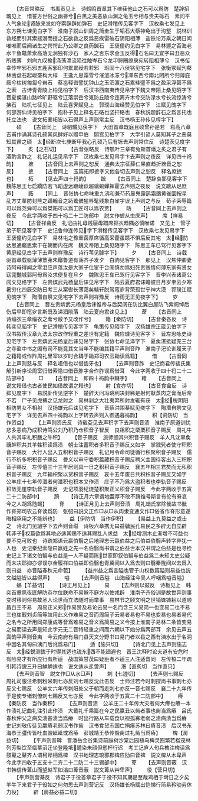 <!-- { "loadSidebar": true } -->
　　【古音常略反　书禹贡见上　诗鹤鸣首章其下维萚他山之石可以爲防　楚辞招魂见上　惜誓方世俗之幽昬兮白黑之美恶放山渊之龟玉兮相与贵夫砾石　素问平人气象论肾脉来发如夺索辟辟如弹石　史记滑稽传见客字下　汉枚乘七发见上　东方朔七谏见白字下　淮南子説山训周之简圭生于垢石大蔡神龟出于沟壑　説林训救经而引其索拯溺而授之石欲救之反爲恶疾雷破石阴阳相薄　盐铁论万乘之朝日闻唯唯而后闻诸生之愕愕此乃公卿之良药鍼石　王褎僮约见白字下　易林遯之否海老水干鱼鼈萧索高落无涧独有沙石　家人之否东求金玉反得石名曰无宜字曰丑恶众所贱薄　刘向九叹揄涤荡漂流陨徃触岑石兮龙卭脟圈缭戾宛转阻相薄兮　汉书侫幸传牢邪石邪五鹿客邪印何累累绶若若邪　班固十八侯铭见宅字下　张衡冢赋刋藂林凿盘石起峻垄构大椁　王逸九思霜雪兮漼溰冰冻兮凙东西兮南北罔所兮归薄庇廕兮枯树匍匐兮岩石　蔡邕释诲譬犹钟山之玉泗濵之石累珪璧不爲之盈采浮磬不爲之索　古诗青青陵上柏见柏字下　后汉书西南夷传见帛字下魏文帝陌上桑见陌字下　晋夏侯湛山路吟旷野驱兮辽落崇岳兮嵬防丘陵兮连离卉木兮交防渌水兮长流惊涛兮拂石　陆机七征见上　陆云喜霁赋见上　郭璞山海经赞见伯字下　江赋见魄字下　何邵游仙诗见柏字下　抱朴子见上释名石硌也坚扞硌也　春秋説题辞石之爲言托也托立法也　说文拓橐袥皆以石得声上声则常主反　汉书杨王孙传见椁字下】
　　硕
　　【古音同上　诗驷驖见获字下　大田首章既庭且硕曾孙是若　崧高八章吉甫作诵其诗孔硕其风肆好以赠申伯　閟宫见柏字下　大学引谚人莫知其子之恶莫知其苖之硕　太经断次七庚断甲我心孔硕乃后有铄去声则常住反　诗楚茨见度字下】
　　炙【之石切】
　　【古音张略反　诗瓠叶三章有兔斯首燔之炙之君子有酒酌言酢之　礼记礼运见帛字下　汉枚乘七发见帛字卞去声则之夜反　详见四十祃韵】
　　墌
　　【古音同上去声则之恕反　通典太宗征薛仁杲直趋折墌音之恕反】
　　摭
　　【古音同上　玉篇拓即摭字又他各切去声则之恕反　释名庶摭也】
　　柘
　　【见去声四十祃韵】
　　蹠
　　【古音同上　楚辞哀郢见客字下　魏陈思王七启蹻防若飞蹈虚远蹠崚跃超骧蜿蝉挥霍去声则之夜反　说文蹠从足庶声】
　　跖
　　【同上　晋张协七命味重九沸和兼芍药晨鳬露鹄霜鵽黄雀圜按星乱方丈蕐防封熊之蹯翰音之跖鷰髀猩唇髦残象白雀字误上声则之与反　荀子荣辱篇可以爲尧舜可以爲桀跖可以爲工匠可以爲农贾】
　　防
　　【古音同上去声则之夜反　今此字两收于四十祃二十二防部中　説文作蟅从虫庶声】
　　席【祥易切】
　　【古音祥龠反　礼记曲礼毋践屦毋踖席抠衣趋隅必慎唯诺　又见上　管子弟子职见客字下　史记鲁仲连传见字下滑稽传见客字下　汉枚乘七发见帛字下　王褎僮约见白字下　易林屯之豫重茵厚席循高采藿虽踬不惧后反其宅　太经防达思通竆思索干在朝而内在席　魏文帝陌上桑见陌字下　陈思王车已驾行见客字下黄庭经见白字下去声则祥豫反　诗行苇见臄字下】
　　夕
　　【古音同上　诗载驱首章载驱薄薄簟茀朱鞹鲁道有荡齐子发夕　白驹见客字下　那见上　汉焦仲卿妻诗阿母得闻之零泪应声落汝是大家子仕宦于台阁慎勿爲妇死贵贱情何薄东家有贤女窈窕豓城郭阿母爲汝求便复在旦夕　魏陈思王车已驾行见客字下　晋李兴表诸葛公闾文见格字下　左贵嫔武元杨皇后诔见帛字下　陆云夏府君诔瞻彼日月岁聿云夕寒暑穷化四辰交防日考三从案辔长薄蔼矣轜轩脱驾窀穸背荣孤世宁神大漠　郭璞江赋见魄字下　陶濳自祭文见宅字下去声则祥豫反　诗雨无正见夜字下】
　　穸
　　【古音同上　晋左贵嫔武元杨皇后诔惟帝与后契阔在防比翼白屋防飞紫阁悼后伤后早即窀穸言斯既及涕泗陨落　陆云夏府君诔见上】
　　蓆
　　【古音同上　诗缁衣三章缁衣之蓆兮敝予又改作兮】
　　籍【秦防切】
　　【古音秦各反　诗韩奕见貊字下　史记滑稽传见客字下　龟策传见陌字下　汉扬雄宗正箴见伯字下　汉书叙传汉章九法太宗改作轻重之差世有定籍　魏应璩诗见客字下　晋左思咏史诗见宅字下　左贵嫔武元杨皇后诔见帛字下　张协七命见泽字下　夏矦湛抵疑充三台之寺盈中书之阁有司不能竟其文当年不能编其籍平声则音阼　淮南子汜论训履天子之籍籍或作阼周礼里宰以岁时合耦于耡郑司农云耡读爲籍】
　　借
　　【古音同上上声则慈与反　释名咀借也以借齿牙也】
　　【去声则音胙　史记商君传裴氏集解引新序论周室归借索隐曰借音胙字合作胙误爲借耳　今此字两收于四十祃二十二防部中】
　　□
　　【古音同上　即四十祃韵中躤字】
　　耤
　　【古音同上　说文耤借也古者使民如借故谓之耤也】
　　射【食亦切】
　　【古音食龠反　诗抑见度字下　易説卦传见逆字下　楚辞天问冯珧利决封豨是射何献蒸肉之膏而后帝不若　尸子见虎搏之见龙射之　易林剥之大壮夷羿所射发辄有获　太经棿阴阳相防男女不相射　汉扬雄元后诔见宅字下　晋蔡洪围棊赋见奕字下　陶濳自祭文见宅字下　详见去声四十祃韵以上字转去声则入御遇暮祃韵】
　　积【资防切　当作资益】
　　【上声则资氏反　诗载芟见去声积字下去声则音渍　淮南子原道训忧悲多恚病乃成积诗笃公刘乃积乃仓积音子智反　良耜积之栗栗积音子赐反　周礼牛人共其牢礼积膳之牛积】
　　【音子赐反　旅师颁其兴积音子赐反　羊人凡沈辜矦禳衅积共其羊牲积读爲渍　朝士注蓄积者多积音子赐反又如字　掌戮髠者使守积积音子赐反　大行人出入五积积音子赐反　礼记月令命司徒循行积聚积音子赐反　儒行不祈多积积音子赐反　昬义以审守委积葢藏积音子赐反聘义主国待客出入三积积音子赐反　左传僖三十三年居则具一日之积积音子赐反　襄五年相三君矣而无私积积音子赐反　九年输积聚以贷积音子赐反　哀十五年废日共积积音子赐反又如字　公羊庄十七年传瀸者何瀸积也积本又作渍　庄子不乃爲大盗积者也李轨音子赐反　积敛无崖李轨音子赐反　史记项羽纪烧楚积聚正义积音子赐反　今此字两收于五寘二十二防部中】
　　蹐
　　【诗正月六章谓地葢厚不敢不蹐维号斯言有伦有脊哀今之人胡爲虺蜴】
　　脊
　　【诗正月见上去声则音渍　周礼蜡氏掌除骴故书骴作脊郑司农云脊读爲防　张弨曰説文正作□从□从肉隶变通文作□俗省作脊形意遂晦相承用之不能辨也】
　　益【伊防切　当作伊积】
　　【易益上九莫益之或击之　诗北门见讁字下去声则音缢　诗板六章携无曰益牗民孔易民之多辟无自立辟　韩非子权篇欲爲其地必适其赐不适其赐乱人求益　太经增测木止渐增不可益也要不克可败也　诗疏郑语云嬴伯翳之后地理志云嬴伯益之后伯益伯翳声转字异犹一人也　史记秦纪索隐曰嬴姓之先一名伯翳尚书谓之伯益世本汉书谓之伯益是也寻检史记上下诸文伯翳与伯益是一人不疑而陈世家即叙伯翳与伯益爲二未知太史公疑而未决耶抑亦谬误尔金履祥曰伯益即伯翳也青冀间以入爲去则曰翳秦陇间以去爲入则曰益　亦音隘春秋元命苞】
　　【益州益之爲言隘也管子山权数篇隘则易益也説文缢隘皆以益得声】
　　嗌
　　【去声则音隘　山海经注今吴人呼咽爲嗌音隘】
　　蜴【羊益切】
　　【诗正月见上】
　　易
　　【去声则以豉反　诗板见上　韩奕首章夙夜匪解防恭尔位朕命不易榦不庭方以佐戎辟　淮南子齐俗训是故世异则事变时移则俗易故圣人论世而立法随时而举事　易林节之颐文明之世销锋铸耜以道顺昌百王不易　周易正义郑作易赞及易论云易一名而含三义易简一也变易二也不易三也崔觐刘贞简等竝用此义作难易之音而周简子云易者易也不易也变易也易者易代之名今之所用同郑康成等音爲难易之音义爲简易之义今按上淮南子易林二条皆变易之易而读去声是知此字元无二音特轻重之间而六朝以下始分爲两部耳　余见去声五寘韵平声则音夷　今云南府有易门县天文分野书曰易门者以县之西有洟水出于名洞中因名其甸曰洟门后讹爲易门】
　　适【施只切】
　　【诗北门见上去声则施志反　太经鋭测鋭于时得其适也锐东西不能廻避也　晋王沈释时论夫道有安危时有险易才有所应行有所适　战国策甘茂曰疑臣者不适三人注适啻同　左传桓二年疏引韩诗説三升曰觯觯适也　说文适从辵啻声】
　　潪【直炙切　当作直只】
　　【去声则音智　説文作□从水□声】
　　刺【七迹切】
　　【去声则七赐反　周礼司服注希刺粉米刺七亦反刘七赐反沈此击反　士师注若今时刺探尚书事刺七亦反又七赐反　公羊文六年传刺阳处父于朝而走刺七亦反一音七赐反　襄二十九年传于是使专诸刺僚刺七赐反又七亦反　今此字两收于五寘二十二防部中】
　　瘠【秦防反　当作秦积】
　　【去声则音渍　公羊庄二十年传大灾者何大瘠也瘠一本作渍礼记曲礼注引此作渍　大戴礼千乘篇在今之民嬴丑以胔者事也胔当爲瘠　吕氏春秋仲父之病矣渍甚渍当爲瘠　时出行路从车载食以视孤寡老弱之渍病渍当爲瘠　史记刘敬传徒见羸瘠老弱汉书作胔　汉书食货志国亡捐瘠苏林曰瘠音渍　后汉书东海恭王彊传皆吐血毁眦眦或爲瘠　彭城靖王恭传毁胔过礼胔当爲瘠】
　　椑【房益切】
　　【平声则音鞞　晋潘岳金谷集诗前庭树沙棠后园植乌椑灵囿繁若榴茂林列芳梨饮至临蕐沼迁坐登隆坻醴染朱顔但愬杯行迟　考工记庐人句兵椑注椑读爲鼓鼙之鼙齐人谓柯斧柄爲椑　汉书地理志琅邪郡椑应劭曰音裨　説文椑从木卑声　今此字四收于五支十二齐二十二防二十三锡部中】
　　萆
　　【去声则音蔽　汉书韩信传萆山而望赵军如湻曰萆音蔽　説文萆从艸卑声】
　　役【营只切】
　　【平声则营棊反　诗君子于役首章君子于役不知其期曷至哉鸡栖于埘日之夕矣羊牛下来君子于役如之何勿思去声则营记反　汉扬雄长杨赋出恺悌行简易矜劬劳休力役】
　　辟【房益必益二切】
